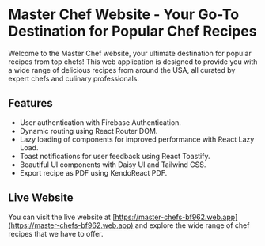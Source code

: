 # Master Chef Website - Your Go-To Destination for Popular Chef Recipes

Welcome to the Master Chef website, your ultimate destination for popular recipes from top chefs! This web application is designed to provide you with a wide range of delicious recipes from around the USA, all curated by expert chefs and culinary professionals.

## Features
- User authentication with Firebase Authentication.
- Dynamic routing using React Router DOM.
- Lazy loading of components for improved performance with React Lazy Load.
- Toast notifications for user feedback using React Toastify.
- Beautiful UI components with Daisy UI and Tailwind CSS.
- Export recipe as PDF using KendoReact PDF.

## Live Website
You can visit the live website at [https://master-chefs-bf962.web.app](https://master-chefs-bf962.web.app) and explore the wide range of chef recipes that we have to offer. 